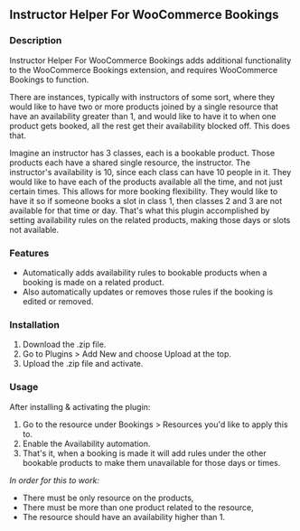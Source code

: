 ## Instructor Helper For WooCommerce Bookings

### Description

Instructor Helper For WooCommerce Bookings adds additional functionality to the WooCommerce Bookings extension, and requires WooCommerce Bookings to function.

There are instances, typically with instructors of some sort, where they would like to have two or more products joined by a single resource that have an availability greater than 1, and would like to have it to when one product gets booked, all the rest get their availability blocked off. This does that. 

Imagine an instructor has 3 classes, each is a bookable product. Those products each have a shared single resource, the instructor. The instructor's availability is 10, since each class can have 10 people in it. They would like to have each of the products available all the time, and not just certain times. This allows for more booking flexibility. They would like to have it so if someone books a slot in class 1, then classes 2 and 3 are not available for that time or day. That's what this plugin accomplished by setting availability rules on the related products, making those days or slots not available. 


### Features

* Automatically adds availability rules to bookable products when a booking is made on a related product. 
* Also automatically updates or removes those rules if the booking is edited or removed. 


### Installation

1. Download the .zip file.
1. Go to Plugins > Add New and choose Upload at the top.
1. Upload the .zip file and activate. 


### Usage

After installing & activating the plugin:

1. Go to the resource under Bookings > Resources you'd like to apply this to.
1. Enable the Availability automation.
1. That's it, when a booking is made it will add rules under the other bookable products to make them unavailable for those days or times.

_In order for this to work:_

* There must be only resource on the products,
* There must be more than one product related to the resource,
* The resource should have an availability higher than 1. 